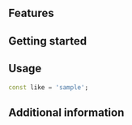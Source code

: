 
## Features


## Getting started



## Usage

```dart
const like = 'sample';
```

## Additional information

